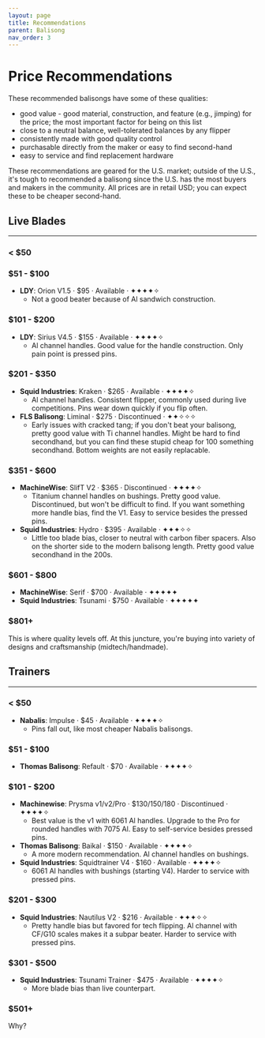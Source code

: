 ```yaml
---
layout: page
title: Recommendations
parent: Balisong
nav_order: 3
---
```


# Price Recommendations
These recommended balisongs have some of these qualities: 

- good value - good material, construction, and feature (e.g., jimping) for the price; the most important factor for being on this list
- close to a neutral balance, well-tolerated balances by any flipper
- consistently made with good quality control
- purchasable directly from the maker or easy to find second-hand
- easy to service and find replacement hardware

These recommendations are geared for the U.S. market; outside of the U.S., it's tough to recommended a balisong since the U.S. has the most buyers and makers in the community. All prices are in retail USD; you can expect these to be cheaper second-hand.

## Live Blades
---
### < $50

### $51 - $100
- **LDY**: Orion V1.5 · $95 · Available · ✦✦✦✦✧
    - Not a good beater because of Al sandwich construction.

### $101 - $200
- **LDY**: Sirius V4.5 · $155 · Available · ✦✦✦✦✧
    - Al channel handles. Good value for the handle construction. Only pain point is pressed pins.

### $201 - $350
- **Squid Industries**: Kraken · $265 · Available · ✦✦✦✦✧
    - Al channel handles. Consistent flipper, commonly used during live competitions. Pins wear down quickly if you flip often.
- **FLS Balisong**: Liminal · $275 · Discontinued · ✦✦✧✧✧
    - Early issues with cracked tang; if you don't beat your balisong, pretty good value with Ti channel handles. Might be hard to find secondhand, but you can find these stupid cheap for 100 something secondhand. Bottom weights are not easily replacable. 

### $351 - $600
- **MachineWise**: SlifT V2 · $365 · Discontinued · ✦✦✦✦✧
    - Titanium channel handles on bushings. Pretty good value. Discontinued, but won't be difficult to find. If you want something more handle bias, find the V1. Easy to service besides the pressed pins.
- **Squid Industries**: Hydro · $395 · Available · ✦✦✦✧✧
    - Little too blade bias, closer to neutral with carbon fiber spacers. Also on the shorter side to the modern balisong length. Pretty good value secondhand in the 200s.

### $601 - $800
- **MachineWise**: Serif · $700 · Available · ✦✦✦✦✦
- **Squid Industries**: Tsunami · $750 · Available · ✦✦✦✦✦

### $801+
This is where quality levels off. At this juncture, you're buying into variety of designs and craftsmanship (midtech/handmade).

## Trainers
---
### < $50
- **Nabalis**: Impulse · $45 · Available · ✦✦✦✦✧
    - Pins fall out, like most cheaper Nabalis balisongs.

### $51 - $100
- **Thomas Balisong**: Refault · $70 · Available · ✦✦✦✦✧

### $101 - $200
- **Machinewise**: Prysma v1/v2/Pro · $130/150/180 · Discontinued · ✦✦✦✦✧
    - Best value is the v1 with 6061 Al handles. Upgrade to the Pro for rounded handles with 7075 Al. Easy to self-service besides pressed pins.
- **Thomas Balisong**: Baikal · $150 · Available · ✦✦✦✦✧
    - A more modern recommendation. Al channel handles on bushings.
- **Squid Industries**: Squidtrainer V4 · $160 · Available · ✦✦✦✦✧
    - 6061 Al handles with bushings (starting V4). Harder to service with pressed pins.

### $201 - $300
- **Squid Industries**: Nautilus V2 · $216 · Available · ✦✦✦✧✧
    - Pretty handle bias but favored for tech flipping. Al channel with CF/G10 scales makes it a subpar beater. Harder to service with pressed pins.

### $301 - $500
- **Squid Industries**: Tsunami Trainer · $475 · Available · ✦✦✦✦✧
    - More blade bias than live counterpart.

### $501+
Why?
